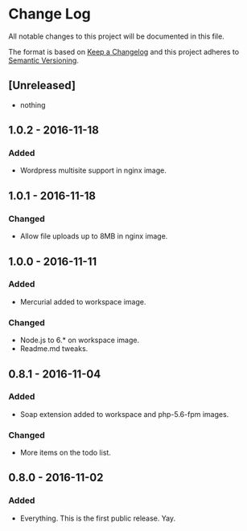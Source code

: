 # Change Log
All notable changes to this project will be documented in this file.

The format is based on [Keep a Changelog](http://keepachangelog.com/)
and this project adheres to [Semantic Versioning](http://semver.org/).

## [Unreleased]
- nothing

## 1.0.2 - 2016-11-18
### Added
- Wordpress multisite support in nginx image.

## 1.0.1 - 2016-11-18
### Changed
- Allow file uploads up to 8MB in nginx image.

## 1.0.0 - 2016-11-11
### Added
- Mercurial added to workspace image.

### Changed
- Node.js to 6.\* on workspace image.
- Readme.md tweaks.

## 0.8.1 - 2016-11-04
### Added
- Soap extension added to workspace and php-5.6-fpm images.

### Changed
- More items on the todo list.

## 0.8.0 - 2016-11-02
### Added
- Everything. This is the first public release. Yay.
